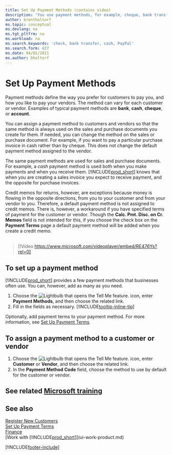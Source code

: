 ```yaml
---
title: Set Up Payment Methods (contains video)
description: 'You use payment methods, for example, cheque, bank transfer, cash, or PayPal, to define how sales and purchase invoices will be paid.'
author: brentholtorf
ms.topic: conceptual
ms.devlang: na
ms.tgt_pltfrm: na
ms.workload: na
ms.search.keywords: 'check, bank transfer, cash, PayPal'
ms.search.form: 427
ms.date: 04/01/2021
ms.author: bholtorf
---
```

# <a name="set-up-payment-methods" />Set Up Payment Methods

Payment methods define the way you prefer for customers to pay you, and how you like to pay your vendors. The method can vary for each customer or vendor. Examples of typical payment methods are **bank**, **cash**, **cheque**, or **account**.

You can assign a payment method to customers and vendors so that the same method is always used on the sales and purchase documents you create for them. If needed, you can change the method on the sales or purchase document. For example, if you want to pay a particular purchase invoice in cash rather than by cheque. This does not change the default payment method assigned to the vendor.

The same payment methods are used for sales and purchase documents. For example, a _cash_ payment method is used both when you make payments and when you receive them. [!INCLUDE[prod_short](includes/prod_short.md)] knows that when you are creating a sales invoice you expect to receive payment, and the opposite for purchase invoices.

Credit memos for returns, however, are exceptions because money is flowing in the opposite directions, from you to your customer and from your vendor to you. Therefore, a default payment method is not assigned to credit memos. There is, however, a workaround if you have specified terms of payment for the customer or vendor. Though the **Calc. Pmt. Disc. on Cr. Memos** field is not intended for this, if you choose the check box on the **Payment Terms** page a default payment method will be added when you create a credit memo. <br><br>  

> [!Video https://www.microsoft.com/videoplayer/embed/RE476Ys?rel=0]

## <a name="to-set-up-a-payment-method" />To set up a payment method

[!INCLUDE[prod_short](includes/prod_short.md)] provides a few payment methods that businesses often use. You can, however, add as many as you need.

1. Choose the ![Lightbulb that opens the Tell Me feature.](media/ui-search/search_small.png "Tell me what you want to do") icon, enter **Payment Methods**, and then choose the related link.
2. Fill in the fields as necessary. [!INCLUDE[tooltip-inline-tip](includes/tooltip-inline-tip_md.md)]

Optionally, add payment terms to your payment method. For more information, see [Set Up Payment Terms](finance-payment-terms.md).  

## <a name="to-assign-a-payment-method-to-a-customer-or-vendor" />To assign a payment method to a customer or vendor

1. Choose the ![Lightbulb that opens the Tell Me feature.](media/ui-search/search_small.png "Tell me what you want to do") icon, enter **Customer** or **Vendor**, and then choose the related link.
2. In the **Payment Method Code** field, choose the method to use by default for the customer or vendor.

## <a name="see-related-microsoft-trainingtrainingmodulescash-management-dynamics-365-business-central" />See related [Microsoft training](/training/modules/cash-management-dynamics-365-business-central/)

## <a name="see-also" />See also

[Register New Customers](sales-how-register-new-customers.md)  
[Set Up Payment Terms](finance-payment-terms.md)  
[Finance](finance.md)  
[Work with [!INCLUDE[prod_short](includes/prod_short.md)]](ui-work-product.md)  


[!INCLUDE[footer-include](includes/footer-banner.md)]
